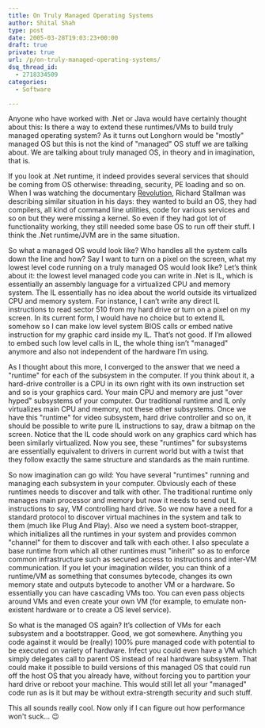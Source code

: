 ```yaml
---
title: On Truly Managed Operating Systems
author: Shital Shah
type: post
date: 2005-03-28T19:03:23+00:00
draft: true
private: true
url: /p/on-truly-managed-operating-systems/
dsq_thread_id:
  - 2718334509
categories:
  - Software

---
```

Anyone who have worked with .Net or Java would have certainly thought about this: Is there a way to extend these runtimes/VMs to build truly managed operating system? As it turns out Longhorn would be "mostly" managed OS but this is not the kind of "managed" OS stuff we are talking about. We are talking about truly managed OS, in theory and in imagination, that is. 

If you look at .Net runtime, it indeed provides several services that should be coming from OS otherwise: threading, security, PE loading and so on. When I was watching the documentary [Revolution][1], Richard Stallman was describing similar situation in his days: they wanted to build an OS, they had compilers, all kind of command line utilities, code for various services and so on but they were missing a kernel. So even if they had got lot of functionality working, they still needed some base OS to run off their stuff. I think the .Net runtime/JVM are in the same situation. 

So what a managed OS would look like? Who handles all the system calls down the line and how? Say I want to turn on a pixel on the screen, what my lowest level code running on a truly managed OS would look like? Let’s think about it: the lowest level managed code you can write in .Net is IL, which is essentially an assembly language for a virtualized CPU and memory system. The IL essentially has no idea about the world outside its virtualized CPU and memory system. For instance, I can’t write any direct IL instructions to read sector 510 from my hard drive or turn on a pixel on my screen. In its current form, I would have no choice but to extend IL somehow so I can make low level system BIOS calls or embed native instruction for my graphic card inside my IL. That’s not good. If I’m allowed to embed such low level calls in IL, the whole thing isn’t "managed" anymore and also not independent of the hardware I’m using. 

As I thought about this more, I converged to the answer that we need a "runtime" for each of the subsystem in the computer. If you think about it, a hard-drive controller is a CPU in its own right with its own instruction set and so is your graphics card. Your main CPU and memory are just "over hyped" subsystems of your computer. Our traditional runtime and IL only virtualizes main CPU and memory, not these other subsystems. Once we have this "runtime" for video subsystem, hard drive controller and so on, it should be possible to write pure IL instructions to say, draw a bitmap on the screen. Notice that the IL code should work on any graphics card which has been similarly virtualized. Now you see, these "runtimes" for subsystems are essentially equivalent to drivers in current world but with a twist that they follow exactly the same structure and standards as the main runtime. 

So now imagination can go wild: You have several "runtimes" running and managing each subsystem in your computer. Obviously each of these runtimes needs to discover and talk with other. The traditional runtime only manages main processor and memory but now it needs to send out IL instructions to say, VM controlling hard drive. So we now have a need for a standard protocol to discover virtual machines in the system and talk to them (much like Plug And Play). Also we need a system boot-strapper, which initializes all the runtimes in your system and provides common "channel" for them to discover and talk with each other. I also speculate a base runtime from which all other runtimes must "inherit" so as to enforce common infrastructure such as secured access to instructions and inter-VM communication. If you let your imagination wilder, you can think of a runtime/VM as something that consumes bytecode, changes its own memory state and outputs bytecode to another VM or a hardware. So essentially you can have cascading VMs too. You can even pass objects around VMs and even create your own VM (for example, to emulate non-existent hardware or to create a OS level service). 

So what is the managed OS again? It’s collection of VMs for each subsystem and a bootstrapper. Good, we got somewhere. Anything you code against it would be (really) 100% pure managed code with potential to be executed on variety of hardware. Infect you could even have a VM which simply delegates call to parent OS instead of real hardware subsystem. That could make it possible to build versions of this managed OS that could run off the host OS that you already have, without forcing you to partition your hard drive or reboot your machine. This would still let all your "managed" code run as is it but may be without extra-strength security and such stuff. 

This all sounds really cool. Now only if I can figure out how performance won't suck... 😉

 [1]: http://www.imdb.com/title/tt0308808/